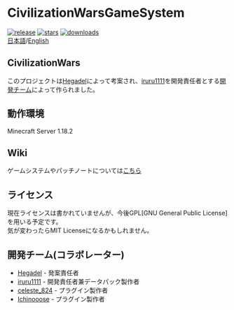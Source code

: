 # CivilizationWarsGameSystem
<!--discord?(icon)-->
<!--license-->
[![release](https://img.shields.io/github/release/iruru1111/CivilizationWarsGameSystem?logo=github)](https://github.com/iruru1111/CivilizationWarsGameSystem/releases)
[![stars](https://img.shields.io/github/stars/iruru1111/CivilizationWarsGameSystem?logo=github)](https://github.com/iruru1111/CivilizationWarsGameSystem/stargazers)
[![downloads](https://img.shields.io/github/downloads/iruru1111/CivilizationWarsGameSystem/total?logo=github)](https://github.com/iruru1111/CivilizationWarsGameSystem/releases/latest)  
[日本語](https://github.com/iruru1111/CivilizationWarsGameSystem/blob/master/README.md)/[English](https://github.com/iruru1111/CivilizationWarsGameSystem/blob/master/README_EN.md)
## CivilizationWars

このプロジェクトは[Hegadel](https://github.com/iruru1111/CivilizationWarsGameSystem/blob/master/README.md#%E9%96%8B%E7%99%BA%E3%83%81%E3%83%BC%E3%83%A0%E3%82%B3%E3%83%A9%E3%83%9C%E3%83%AC%E3%83%BC%E3%82%BF%E3%83%BC)によって考案され、[iruru1111](https://github.com/iruru1111/CivilizationWarsGameSystem/blob/master/README.md#%E9%96%8B%E7%99%BA%E3%83%81%E3%83%BC%E3%83%A0%E3%82%B3%E3%83%A9%E3%83%9C%E3%83%AC%E3%83%BC%E3%82%BF%E3%83%BC)を開発責任者とする[開発チーム](https://github.com/iruru1111/CivilizationWarsGameSystem/blob/master/README.md#%E9%96%8B%E7%99%BA%E3%83%81%E3%83%BC%E3%83%A0%E3%82%B3%E3%83%A9%E3%83%9C%E3%83%AC%E3%83%BC%E3%82%BF%E3%83%BC)によって作られました。

## 動作環境

Minecraft Server 1.18.2 
<!--専用プラグインurl等-->

## Wiki

ゲームシステムやパッチノートについては[こちら](https://github.com/iruru1111/CivilizationWarsGameSystem/wiki)

## ライセンス

現在ライセンスは書かれていませんが、今後GPL[GNU General Public License]を用いる予定です。  
気が変わったらMIT Licenseになるかもしれません。

## 開発チーム(コラボレーター)
* [Hegadel](https://twitter.com/Hegadel_ONR) - 発案責任者  
* [iruru1111](https://twitter.com/iruru1111) - 開発責任者兼データパック製作者  
* [celeste_824](https://twitter.com/celeste_824) - プラグイン製作者  
* [Ichinooose](https://twitter.com/ichinoooooose) - プラグイン製作者  
